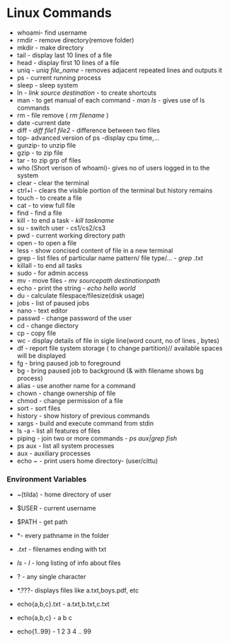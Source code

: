 # Linux Commands
- whoami- find username
- rmdir - remove directory(remove folder)
- mkdir - make directory
- tail - display last 10 lines of a file
- head - display first 10 lines of a file
- uniq - *uniq file_name* - removes adjacent repeated lines and outputs it
- ps - current running process
- sleep - sleep system
- ln - *link source destination* -  to create shortcuts
- man - to get manual of each command - *man ls* - gives use of ls commands
- rm - file remove ( *rm filename* )
- date -current date
- diff - *diff file1 file2* - difference between two files
- top- advanced version of ps -display cpu time,...
- gunzip- to unzip file
- gzip - to  zip file
- tar - to zip grp of  files
- who (Short verison of whoami)- gives no of users logged in to the system
- clear - clear the terminal
- ctrl+l - clears the visible portion of the terminal but history remains
- touch - to create a file
- cat -  to view full file 
- find - find a file
- kill - to end a task - *kill taskname*
- su - switch user - cs1/cs2/cs3
- pwd - current working directory path
- open - to open a file
- less - show concised content of file in a new terminal
- grep - list files of particular name pattern/ file type/... - *grep .txt*
- killall - to end all tasks
- sudo - for admin access
- mv - move files - *mv sourcepath destinationpath*
- echo - print the string - *echo hello world*
- du - calculate filespace/filesize(disk usage)
- jobs - list of paused jobs
- nano - text editor
- passwd - change password of the user
- cd - change diectory
- cp - copy file
- wc - display details of file in sigle line(word count, no of lines , bytes)
- df - report file system storage ( to change partition)// available spaces will be displayed
- fg - bring paused job to foreground 
- bg - bring paused job to background (& with filename shows bg process)
- alias - use another name for a command
- chown - change ownership of file
- chmod - change permission of a file 
- sort - sort files 
- history - show history of previous commands
- xargs - build and execute command from stdin
- ls -a - list all features of files
- piping - join two or more commands - *ps aux|grep fish*
- ps aux - list all system processes
- aux - auxiliary processes
- echo ~ - print users home directory- (user/cittu)
### Environment Variables
- ~(tilda) - home directory of user
- $USER - current username
- $PATH - get path
- *- every pathname in the folder

- *.txt* - filenames ending with txt
- *ls - l* - long listing of info about files
- ? - any single character
- *.???- displays files like a.txt,boys.pdf, etc
- echo{a,b,c}.txt - a.txt,b.txt,c.txt
- echo{a,b,c} - a b c
- echo{1..99} - 1 2 3 4 ..    99
